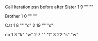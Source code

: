 Call        Iteration       psn     before      after
Sister      1               9       ""          ""

Brother     1               0       ""           ""

Cat         1               8       ""          "c"
            2               19      ""          "s"

no          1               3       "k"         "w"
            2               7       ""          "t"
            3               22      "s"         "w"


